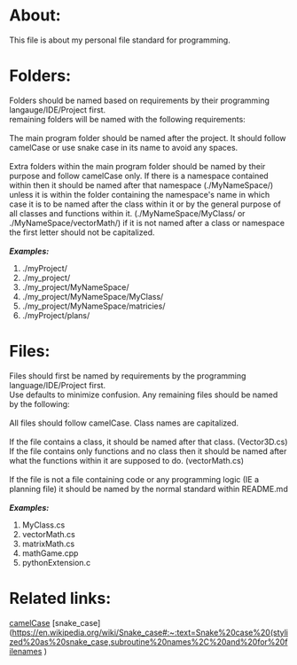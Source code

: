 # About:
This file is about my personal file standard for programming.

# Folders:
Folders should be named based on requirements by their programming langauge/IDE/Project first.  
remaining folders will be named with the following requirements:\
\
The main program folder should be named after the project.  It should follow camelCase or use 
snake case in its name to avoid any spaces.\
\
Extra folders within the main program folder should be named by their purpose and follow 
camelCase only.  If there is a namespace contained within then it should be named after that 
namespace (./MyNameSpace/) unless it is within the folder containing the namespace's name 
in which case it is to be named after the class within it or by the general purpose of all 
classes and functions within it.  (./MyNameSpace/MyClass/ or ./MyNameSpace/vectorMath/) if it
is not named after a class or namespace the first letter should not be capitalized.\
\
***Examples:***
1. ./myProject/
2. ./my_project/
3. ./my_project/MyNameSpace/
4. ./my_project/MyNameSpace/MyClass/
5. ./my_project/MyNameSpace/matricies/
6. ./myProject/plans/

# Files:
Files should first be named by requirements by the programming language/IDE/Project first.  
Use defaults to minimize confusion.  Any remaining files should be named by the following:\
\
All files should follow camelCase.  Class names are capitalized.\
\
If the file contains a class, it should be named after that class.  (Vector3D.cs)  
If the file contains only functions and no class then it should be named after what 
the functions within it are supposed to do.  (vectorMath.cs)\
\
If the file is not a file containing code or any programming logic (IE a planning file) it should 
be named by the normal standard within README.md\
\
***Examples:***
1. MyClass.cs
2. vectorMath.cs
3. matrixMath.cs
4. mathGame.cpp
5. pythonExtension.c

# Related links:
[camelCase](https://en.wikipedia.org/wiki/Camel_case)
[snake_case](https://en.wikipedia.org/wiki/Snake_case#:~:text=Snake%20case%20(stylized%20as%20snake_case,subroutine%20names%2C%20and%20for%20filenames )
